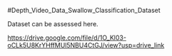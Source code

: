 #Depth_Video_Data_Swallow_Classification_Dataset

Dataset can be assessed here.

https://drive.google.com/file/d/1O_Kl03-oCLk5U8KrYHffMUl5NBU4CtGJ/view?usp=drive_link

